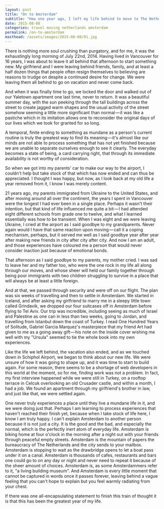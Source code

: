 ```yaml
---
layout: post
title: "On to Amsterdam"
subtitle: "How one year ago, I left my life behind to move to The Netherlands."
date: 2015-08-08
categories: travel moving netherlands amsterdam
permalink: /on-to-amsterdam
masthead: /assets/images/2015-08-08/01.jpg
---
```

There is nothing more soul crushing than purgatory, and for me, it was the exhaustingly long morning of July 22nd, 2014. Having lived in Vancouver for 16 years, I was about to leave it all behind that afternoon to start something new. My girlfriend and I were leaving behind friends, family, and at least a half dozen things that people often resign themselves to believing are reasons to trudge on despite a continued desire for change. We were leaving them all behind to go on vacation and never come back.

And when it was finally time to go, we locked the door and walked out of our Yaletown apartment one last time, never to return. It was a beautiful summer day, with the sun peeking through the tall buildings across the street to create jagged warm shapes and the usual activity of the street somehow seeming a little more significant than normal — it was like a pastiche which in its imitation allows one to reconsider the original days of our lives which we took for granted for so long.

A temporal, finite ending to something as mundane as a person's current routine is truly the greatest way to find its meaning — it's almost like our minds are not able to process something that has not yet finished because we are unable to separate ourselves enough to see it clearly. The everyday becomes a state of being, a card carrying right, that through its immediate availability is not worthy of consideration.

So when we got into my parents' car to make our way to the airport, I couldn't help but take stock of that which has now ended and can thus be appreciated. I thought I was happy, but now, as I look back at my old life a year removed from it, I know I was merely content.

21 years ago, my parents immigrated from Ukraine to the United States, and after moving around all over the continent, the years I spent in Vancouver were the longest I had ever been in a single place. Perhaps it wasn't their intention, but that kind of life influenced me quite a bit — I had attended eight different schools from grade one to twelve, and what I learned essentially was how to be transient. When I was eight and we were leaving Ukraine, I cried at the airport as I said goodbye to my grandparents. Never again would I have that same reaction upon moving — call it a coping mechanism, perhaps, but it served me well as I said goodbye year after year after making new friends in city after city after city. And now I am an adult, and those experiences have coloured me a person that would never consider inaction just because of emotional bonds.

That afternoon as I said goodbye to my parents, my mother cried. I was sad to leave her and my father too, who were the one rock in my life all along through our moves, and whose sheer will held our family together through being poor immigrants with two children struggling to survive in a place that will always be at least a little foreign.

And at that, we passed through security and were off on our flight. The plan was six weeks of travelling and then to settle in Amsterdam. We started in Iceland, and after asking my girlfriend to marry me in a sleepy little town called Grindavik, we dropped our four suitcases off in Amsterdam before flying to Tel Aviv. Our trip was incredible, including seeing as much of Israel and Palestine as one can in less than two weeks, going to Jordan, and travelling from Istanbul down the coast of Turkey. I read One Hundred Years of Solitude, Gabriel Garcia Marquez's masterpiece that my friend Art had given to me as a going away gift — his note on the inside cover wishing me well with my "Ursula" seemed to tie the whole book into my own experiences.

Like the life we left behind, the vacation also ended, and as we touched down in Schiphol Airport, we began to think about our new life. We were unsure of how it was going to shape up, and it was time to start to build again. For some reason, there seems to be a shortage of web developers in this world at the moment, so for me, finding work was not a problem. In fact, my first interview happened while we were still in Turkey, on a rooftop terrace in Celcuk overlooking an old Crusader castle, and within a month, I had a job. We found an apartment through my girlfriend's brother in law, and just like that, we were settled again.

One never truly experiences a place until they live a mundane life in it, and we were doing just that. Perhaps I am learning to process experiences that haven't reached their finish yet, because when I take stock of life here, I know I am truly happy. I can't explain Amsterdam to another person because it is not just a city. It is the good and the bad, and especially the normal, which is the perfectly inert atom of everyday life. Amsterdam is biking home at four o'clock in the morning after a night out with your friends through peaceful empty streets. Amsterdam is the mountain of papers the bureaucracy of The Netherlands and the city sends to your mailbox. Amsterdam is stopping to wait as the drawbridge opens to let a boat pass under it on a canal. Amsterdam is thousands of cafes, restaurants and bars one could go to on any day or night and never need to repeat it because of the sheer amount of choices. Amsterdam is, as some Amsterdammers refer to it, "a living building museum". And Amsterdam is every little moment that cannot be captured in words once it passes forever, leaving behind a vague feeling that you can't hope to explain but you feel warmly radiating from your chest.

If there was one all-encapsulating statement to finish this train of thought it is that this has been the greatest year of my life.
